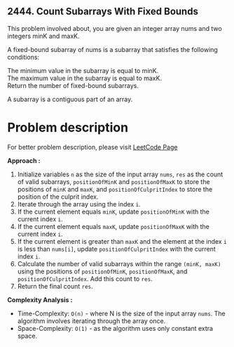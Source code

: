 ## 2444. Count Subarrays With Fixed Bounds

This problem involved about, you are given an integer array nums and two integers minK and maxK. <br/>

A fixed-bound subarray of nums is a subarray that satisfies the following conditions: <br/>

The minimum value in the subarray is equal to minK. <br/>
The maximum value in the subarray is equal to maxK. <br/>
Return the number of fixed-bound subarrays. <br/>

A subarray is a contiguous part of an array.<br/>

# Problem description

For better problem description, please visit [LeetCode Page](https://leetcode.com/problems/count-subarrays-with-fixed-bounds/description/)

**Approach :**<br/>

1. Initialize variables `n` as the size of the input array `nums`, `res` as the count of valid subarrays, `positionOfMinK` and `positionOfMaxK` to store the positions of `minK` and `maxK`, and `positionOfCulpritIndex` to store the position of the culprit index.
2. Iterate through the array using the index `i`.
3. If the current element equals `minK`, update `positionOfMinK` with the current index `i`.
4. If the current element equals `maxK`, update `positionOfMaxK` with the current index `i`.
5. If the current element is greater than `maxK` and the element at the index `i` is less than `nums[i]`, update `positionOfCulpritIndex` with the current index `i`.
6. Calculate the number of valid subarrays within the range `(minK, maxK)` using the positions of `positionOfMinK`, `positionOfMaxK`, and `positionOfCulpritIndex`. Add this count to `res`.
7. Return the final count `res`.

**Complexity Analysis :**<br/>

-   Time-Complexity: `O(n)` - where N is the size of the input array `nums`. The algorithm involves iterating through the array once.
-   Space-Complexity: `O(1)` - as the algorithm uses only constant extra space.
